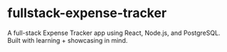 # fullstack-expense-tracker
A full-stack Expense Tracker app using React, Node.js, and PostgreSQL. Built with learning + showcasing in mind.
